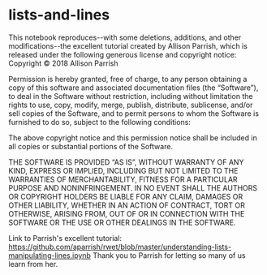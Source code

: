 # lists-and-lines

This notebook reproduces--with some deletions, additions, and other modifications--the excellent tutorial created by Allison Parrish, which is released under the following generous license and copyright notice:
Copyright © 2018 Allison Parrish

Permission is hereby granted, free of charge, to any person obtaining a copy of
this software and associated documentation files (the “Software”), to deal in
the Software without restriction, including without limitation the rights to
use, copy, modify, merge, publish, distribute, sublicense, and/or sell copies
of the Software, and to permit persons to whom the Software is furnished to do
so, subject to the following conditions:

The above copyright notice and this permission notice shall be included in all
copies or substantial portions of the Software.

THE SOFTWARE IS PROVIDED “AS IS”, WITHOUT WARRANTY OF ANY KIND, EXPRESS OR
IMPLIED, INCLUDING BUT NOT LIMITED TO THE WARRANTIES OF MERCHANTABILITY,
FITNESS FOR A PARTICULAR PURPOSE AND NONINFRINGEMENT. IN NO EVENT SHALL THE
AUTHORS OR COPYRIGHT HOLDERS BE LIABLE FOR ANY CLAIM, DAMAGES OR OTHER
LIABILITY, WHETHER IN AN ACTION OF CONTRACT, TORT OR OTHERWISE, ARISING FROM,
OUT OF OR IN CONNECTION WITH THE SOFTWARE OR THE USE OR OTHER DEALINGS IN THE
SOFTWARE.

Link to Parrish's excellent tutorial: https://github.com/aparrish/rwet/blob/master/understanding-lists-manipulating-lines.ipynb Thank you to Parrish for letting so many of us learn from her.
